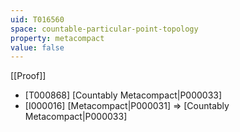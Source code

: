 ```yaml
---
uid: T016560
space: countable-particular-point-topology
property: metacompact
value: false
---
```

[[Proof]]

* [T000868] [Countably Metacompact|P000033]
* [I000016] [Metacompact|P000031] => [Countably Metacompact|P000033]

